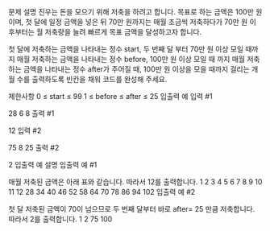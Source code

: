 문제 설명
진우는 돈을 모으기 위해 저축을 하려고 합니다. 목표로 하는 금액은 100만 원이며, 첫 달에 일정 금액을 넣은 뒤 70만 원까지는 매월 조금씩 저축하다가 70만 원 이후부터는 월 저축량을 늘려 빠르게 목표 금액을 달성하고자 합니다.

첫 달에 저축하는 금액을 나타내는 정수 start, 두 번째 달 부터 70만 원 이상 모일 때까지 매월 저축하는 금액을 나타내는 정수 before, 100만 원 이상 모일 때 까지 매월 저축하는 금액을 나타내는 정수 after가 주어질 때, 100만 원 이상을 모을 때까지 걸리는 개월 수를 출력하도록 빈칸을 채워 코드를 완성해 주세요.

제한사항
0 ≤ start ≤ 99
1 ≤ before ≤ after ≤ 25
입출력 예
입력 #1

28
6
8
출력 #1

12
입력 #2

75
8
25
출력 #2

2
입출력 예 설명
입출력 예 #1

매월 저축된 금액은 아래 표와 같습니다. 따라서 12를 출력합니다.
1	2	3	4	5	6	7	8	9	10	11	12
28	34	40	46	52	58	64	70	78	86	94	102
입출력 예 #2

첫 달 저축된 금액이 70이 넘으므로 두 번째 달부터 바로 after= 25 만큼 저축합니다. 따라서 2를 출력합니다.
1	2
75	100
